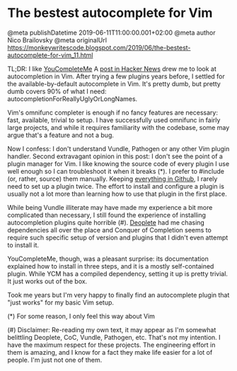 # The bestest autocomplete for Vim

@meta publishDatetime 2019-06-11T11:00:00.001+02:00
@meta author Nico Brailovsky
@meta originalUrl https://monkeywritescode.blogspot.com/2019/06/the-bestest-autocomplete-for-vim_11.html

TL;DR: I like [YouCompleteMe](https://github.com/Valloric/YouCompleteMe)
A [post in Hacker News](https://news.ycombinator.com/item?id=19529557) drew me to look at autocompletion in Vim. After trying a few plugins years before, I settled for the available-by-default autocomplete in Vim. It's pretty dumb, but pretty dumb covers 90% of what I need: autocompletionForReallyUglyOrLongNames.

Vim's omnifunc completer is enough if no fancy features are necessary: fast, available, trivial to setup. I have successfully used omnifunc in fairly large projects, and while it requires familiarity with the codebase, some may argue that's a feature and not a bug.

Now I confess: I don't understand Vundle, Pathogen or any other Vim plugin handler. Second extravagant opinion in this post: I don't see the point of a plugin manager for Vim. I like knowing the source code of every plugin I use well enough so I can troubleshoot it when it breaks (\*). I prefer to #include (or, rather, source) them manually. Keeping [everything in Github](https://github.com/nicolasbrailo/Nico.rc), I rarely need to set up a plugin twice. The effort to install and configure a plugin is usually not a lot more than learning how to use that plugin in the first place.

While being Vundle illiterate may have made my experience a bit more complicated than necessary, I still found the experience of installing autocompletion plugins quite horrible (#). [Deoplete](https://github.com/Shougo/deoplete.nvim) had me chasing dependencies all over the place and Conquer of Completion seems to require such specific setup of version and plugins that I didn't even attempt to install it.

YouCompleteMe, though, was a pleasant surprise: its documentation explained how to install in three steps, and it is a mostly self-contained plugin. While YCM has a compiled dependency, setting it up is pretty trivial. It just works out of the box.

Took me years but I'm very happy to finally find an autocomplete plugin that "just works" for my basic Vim setup.

(\*) For some reason, I only feel this way about Vim

(#) Disclaimer: Re-reading my own text, it may appear as I'm somewhat belittling Deoplete, CoC, Vundle, Pathogen, etc. That's not my intention. I have the maximum respect for these projects. The engineering effort in them is amazing, and I know for a fact they make life easier for a lot of people. I'm just not one of them.

